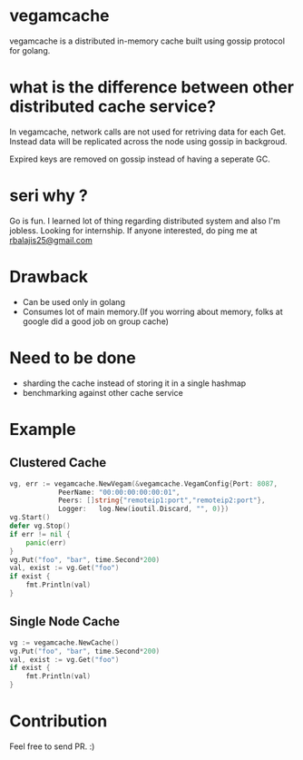 # vegamcache 
vegamcache is a distributed in-memory cache built using gossip protocol for golang.

# what is the difference between other distributed cache service?
In vegamcache, network calls are not used for retriving data for each Get. Instead data will be replicated across the node using gossip in backgroud.

Expired keys are removed on gossip instead of having a seperate GC.
# seri why ?
Go is fun. I learned lot of thing regarding distributed system and also I'm jobless. Looking for internship. If anyone interested, do ping me at rbalajis25@gmail.com

# Drawback
- Can be used only in golang
- Consumes lot of main memory.(If you worring about memory, folks at google did a good job on group cache)
 
# Need to be done
- sharding the cache instead of storing it in a single hashmap
- benchmarking against other cache service

# Example

## Clustered Cache

```go
vg, err := vegamcache.NewVegam(&vegamcache.VegamConfig{Port: 8087,
            PeerName: "00:00:00:00:00:01",
            Peers: []string{"remoteip1:port","remoteip2:port"},
			Logger:   log.New(ioutil.Discard, "", 0)})
vg.Start()
defer vg.Stop()
if err != nil {
    panic(err)
}
vg.Put("foo", "bar", time.Second*200)
val, exist := vg.Get("foo")
if exist {
    fmt.Println(val)
}
```

## Single Node Cache

```go
vg := vegamcache.NewCache()
vg.Put("foo", "bar", time.Second*200)
val, exist := vg.Get("foo")
if exist {
    fmt.Println(val)
}
```

# Contribution

Feel free to send PR. :)